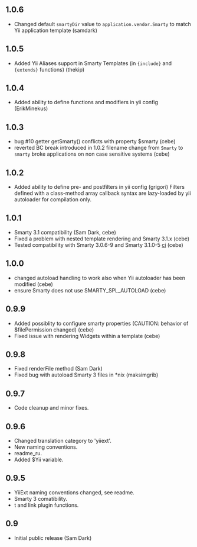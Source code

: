 1.0.6
-----

- Changed default `smartyDir` value to `application.vendor.Smarty` to match Yii application template (samdark)

1.0.5
-----
- Added Yii Aliases support in Smarty Templates (in `{include}` and `{extends}` functions) (thekip)

1.0.4
-----
- Added ability to define functions and modifiers in yii config (ErikMinekus)

1.0.3
-----
- bug #10 getter getSmarty() conflicts with property $smarty (cebe)
- reverted BC break introduced in 1.0.2 filename change from `Smarty` to `smarty` broke applications on non case sensitive systems (cebe)

1.0.2
-----
- Added ability to define pre- and postfilters in yii config (grigori)
  Filters defined with a class-method array callback syntax are lazy-loaded by yii autoloader
  for compilation only.

1.0.1
-----
- Smarty 3.1 compatibility (Sam Dark, cebe)
- Fixed a problem with nested template rendering and Smarty 3.1.x (cebe)
- Tested compatibility with Smarty 3.0.6-9 and Smarty 3.1.0-5 [ci](http://yiiext.cebe.cc:8080/job/yiiext-smarty-renderer-phpunit/) (cebe)

1.0.0
-----
- changed autoload handling to work also when Yii autoloader has been modified (cebe)
- ensure Smarty does not use SMARTY_SPL_AUTOLOAD (cebe)

0.9.9
-----
- Added possiblity to configure smarty properties (CAUTION: behavior of $filePermission changed) (cebe)
- Fixed issue with rendering Widgets within a template (cebe)

0.9.8
-----
- Fixed renderFile method (Sam Dark)
- Fixed bug with autoload Smarty 3 files in *nix (maksimgrib)

0.9.7
-----
- Code cleanup and minor fixes.

0.9.6
-----
- Changed translation category to 'yiiext'.
- New naming conventions.
- readme_ru.
- Added $Yii variable.

0.9.5
-----
- YiiExt naming conventions changed, see readme.
- Smarty 3 comatibility.
- t and link plugin functions.

0.9
---
- Initial public release (Sam Dark)
